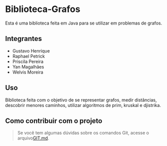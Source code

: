 # Biblioteca-Grafos

Esta é uma biblioteca feita em Java para se utilizar em problemas de grafos.

## Integrantes
- Gustavo Henrique
- Raphael Petrick
- Priscila Pereira
- Yan Magalhães
- Welvis Moreira

## Uso

Biblioteca feita com o objetivo de se representar grafos, medir distâncias, descobrir menores caminhos, utilizar algoritmos de prim, kruskal e djistrika.

## Como contribuir com o projeto

> Se você tem algumas dúvidas sobre os comandos Git, acesse o arquivo[GIT.md](GIT.md).
